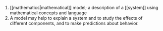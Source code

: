 1. [[mathematics|mathematical]] model; a description of a [[system]] using mathematical concepts and language
2. A model may help to explain a system and to study the effects of different components, and to make predictions about behavior.